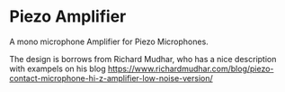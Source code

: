 # Piezo Amplifier
A mono microphone Amplifier for Piezo Microphones.

The design is borrows from Richard Mudhar, who has a nice description with exampels on his blog
https://www.richardmudhar.com/blog/piezo-contact-microphone-hi-z-amplifier-low-noise-version/